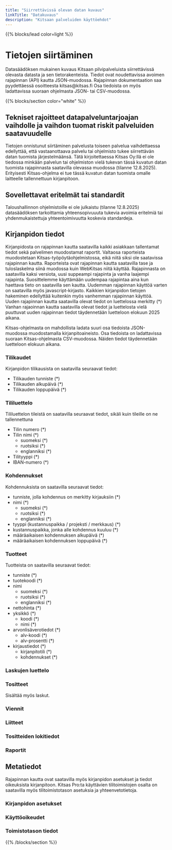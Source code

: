 ```yaml
---
title: "Siirrettävissä olevan datan kuvaus"
linkTitle: "Datakuvaus"
description: "Kitsaan palveluiden käyttöehdot"
---
```


{{%  blocks/lead color=light %}}
<h1>Tietojen siirtäminen</h1>
<p class="lead">Datasäädöksen mukainen kuvaus Kitsaan pilvipalveluista siirrettävissä olevasta datasta ja sen tietorakenteista. Tiedot ovat noudettavissa avoimen rajapinnan (API) kautta JSON-muodossa. Rajapinnan dokumentaation saa pyydettäessä osoitteesta kitsas@kitsas.fi 
Osa tiedoista on myös ladattavissa suoraan ohjelmasta JSON- tai CSV-muodossa.
</p>

{{% blocks/section color="white" %}}
<div class="col">


## Tekniset rajoitteet datapalveluntarjoajan vaihdolle ja vaihdon tuomat riskit palveluiden saatavuudelle

Tietojen onnistunut siirtäminen palvelusta toiseen palvelua vaihdettaessa edellyttää, että vastaanottaava palvelu tai ohjelmisto tukee siirrettävän datan tuomista järjestelmäänsä. Tätä kirjoitettaessa Kitsas Oy:llä ei ole tiedossa minkään palvelun tai ohjelmiston vielä tukevan tässä kuvatun datan tuomista rajapinnasta saatavilla olevassa muodossa (tilanne 12.8.2025). Erityisesti Kitsas-ohjelma ei tue tässä kuvatun datan tuomista omalle laitteelle tallennettuun kirjanpitoon.

## Sovellettavat eritelmät tai standardit

Taloushallinnon ohjelmistoille ei ole julkaistu (tilanne 12.8.2025) datasäädöksen tarkoittamia yhteensopivuuuta tukevia avoimia eritelmiä tai yhdenmukaistettuja yhteentoimivuutta koskevia standardeja. 

## Kirjanpidon tiedot

Kirjanpidosta on rajapinnan kautta saatavilla kaikki asiakkaan tallentamat tiedot sekä palvelimen muodostamat raportit. Valtaosa raporteista muodostetaan Kitsas-työpöytäohjelmistossa, eikä niitä siksi ole saatavissa rajapinnan kautta. Raporteista ovat rajapinnan kautta saatavilla tase ja tuloslaskelma siinä muodossa kuin WebKitsas niitä käyttää. Rajapinnasta on saatavilla kaksi versiota, uusi suppeampi rajapinta ja vanha laajempi rajapinta. Suosittelemme käyttämään uudempaa rajapintaa aina kun haettava tieto on saatavilla sen kautta. Uudemman rajapinnan käyttöä varten on saatavilla myös javascript-kirjasto. Kaikkien kirjanpidon tietojen hakeminen edellyttää kuitenkin myös vanhemman rajapinnan käyttöä. Uuden rajapinnan kautta saatavilla olevat tiedot on luettelossa merkitty (*) Vanhan rajaoinnan kautta saatavilla olevat tiedot ja luettelosta vielä puuttuvat uuden rajapinnan tiedot täydennetään luetteloon elokuun 2025 aikana.

Kitsas-ohjelmasta on mahdollista ladata suuri osa tiedoista JSON-muodossa muodostamalla kirjanpitoaineisto. Osa tiedoista on ladattavissa suoraan Kitsas-ohjelmasta CSV-muodossa. Näiden tiedot täydennetään luetteloon elokuun aikana.

### Tilikaudet

Kirjanpidon tilikausista on saatavilla seuraavat tiedot:
* Tilikauden tunniste (*)
* Tilikauden alkupäivä (*)
* Tilikauden loppupäivä (*)



### Tililuettelo

Tililuettelon tileistä on saatavilla seuraavat tiedot, sikäli kuin tileille on ne tallennettuna
* Tilin numero (*)
* Tilin nimi (*)
  * suomeksi (*)
  * ruotsiksi (*)
  * englanniksi (*)
* Tilityyppi (*)
* IBAN-numero (*)

### Kohdennukset

Kohdennuksista on saatavilla seuraavat tiedot:
* tunniste, jolla kohdennus on merkitty kirjauksiin (*)
* nimi (*)
  * suomeksi (*)
  * ruotsiksi (*)
  * englanniksi (*)
* tyyppi (kustannuspaikka / projeksti / merkkaus) (*)
* kustannuspaikka, jonka alle kohdennus kuuluu (*)
* määräaikaisen kohdennuksen alkupäivä (*)
* määräaikaisen kohdennuksen loppupäivä (*)

### Tuotteet

Tuotteista on saatavilla seuraavat tiedot:
* tunniste (*)
* tuotekoodi (*)
* nimi
  * suomeksi (*)
  * ruotsiksi (*)
  * englanniksi (*)
* nettohinta (*)
* yksikkö (*)
  * koodi (*)
  * nimi (*)
* arvonlisäverotiedot (*)
  * alv-koodi (*)
  * alv-prosentti (*)
* kirjaustiedot (*)
  * kirjanpitotili (*)
  * kohdennukset (*)

### Laskujen luettelo

### Tositteet

Sisältää myös laskut.

### Viennit

### Liitteet

### Tositteiden lokitiedot

### Raportit

## Metatiedot

Rajapinnan kautta ovat saatavilla myös kirjanpidon asetukset ja tiedot oikeuksista kirjanpitoon. Kitsas Pro:ta käyttävien tilitoimistojen osalta on saatavilla myös tilitoimistotason asetuksia ja yhteenvetotietoja.

### Kirjanpidon asetukset

### Käyttöoikeudet

### Toimistotason tiedot


{{% /blocks/section %}}